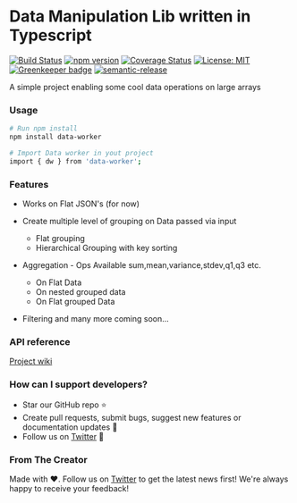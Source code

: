 # Data Manipulation Lib written in Typescript

[![Build Status](https://travis-ci.org/piyushgupta1/data-worker.svg?branch=master)](https://travis-ci.org/piyushgupta1/data-worker)
[![npm version](https://badge.fury.io/js/data-worker.svg)](https://badge.fury.io/js/data-worker)
[![Coverage Status](https://coveralls.io/repos/github/piyushgupta1/data-worker/badge.svg?branch=master)](https://coveralls.io/github/piyushgupta1/data-worker?branch=master)
[![License: MIT](https://img.shields.io/badge/License-MIT-yellow.svg)](https://opensource.org/licenses/MIT)
[![Greenkeeper badge](https://badges.greenkeeper.io/piyushgupta1/data-worker.svg)](https://greenkeeper.io/)
[![semantic-release](https://img.shields.io/badge/%20%20%F0%9F%93%A6%F0%9F%9A%80-semantic--release-e10079.svg)](https://github.com/semantic-release/semantic-release)

A simple project enabling some cool data operations on large arrays

### Usage

```bash
# Run npm install
npm install data-worker

# Import Data worker in yout project
import { dw } from 'data-worker';
```

### Features
- Works on Flat JSON's (for now)
- Create multiple level of grouping on Data passed via input
    - Flat grouping
    - Hierarchical Grouping with key sorting
- Aggregation - Ops Available sum,mean,variance,stdev,q1,q3 etc.
  - On Flat Data
  - On nested grouped data
  - On Flat grouped Data


- Filtering and many more coming soon...

### API reference 
[Project wiki](https://github.com/piyushgupta1/data-worker/wiki)
### How can I support developers?
- Star our GitHub repo :star:
- Create pull requests, submit bugs, suggest new features or documentation updates :wrench:
- Follow us on [Twitter](https://twitter.com/gpiyush_994) :feet:

### From The Creator
Made with :heart:. Follow us on [Twitter](https://twitter.com/gpiyush_994) to get the latest news first!
We're always happy to receive your feedback!